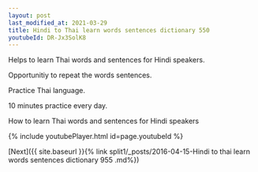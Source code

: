 ```yaml
---
layout: post
last_modified_at: 2021-03-29
title: Hindi to Thai learn words sentences dictionary 550 
youtubeId: DR-Jx3SolK8
---
```

 
 
Helps to learn Thai words and sentences for Hindi speakers.

Opportunitiy to repeat the words sentences. 

Practice Thai language. 
 
10 minutes practice every day. 
 
How to learn Thai words and sentences for Hindi speakers 
 
{% include youtubePlayer.html id=page.youtubeId %}
 
 
[Next]({{ site.baseurl }}{% link  split1/_posts/2016-04-15-Hindi to thai learn words sentences dictionary 955 .md%})
 
